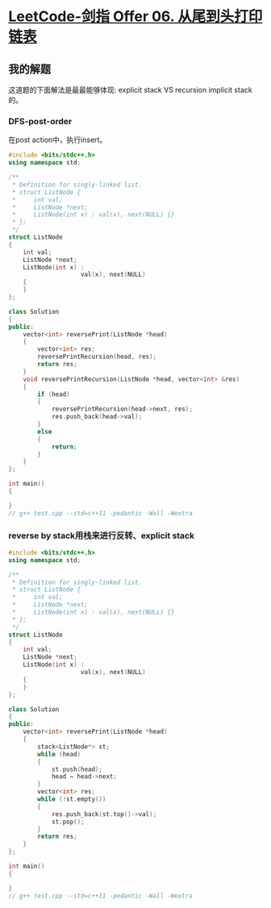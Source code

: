 # [LeetCode-剑指 Offer 06. 从尾到头打印链表](https://leetcode.cn/problems/cong-wei-dao-tou-da-yin-lian-biao-lcof/)



## 我的解题

这道题的下面解法是最最能够体现: explicit stack VS recursion implicit stack 的。



### DFS-post-order

在post action中，执行insert。

```C++
#include <bits/stdc++.h>
using namespace std;

/**
 * Definition for singly-linked list.
 * struct ListNode {
 *     int val;
 *     ListNode *next;
 *     ListNode(int x) : val(x), next(NULL) {}
 * };
 */
struct ListNode
{
	int val;
	ListNode *next;
	ListNode(int x) :
					val(x), next(NULL)
	{
	}
};

class Solution
{
public:
	vector<int> reversePrint(ListNode *head)
	{
		vector<int> res;
		reversePrintRecursion(head, res);
		return res;
	}
	void reversePrintRecursion(ListNode *head, vector<int> &res)
	{
		if (head)
		{
			reversePrintRecursion(head->next, res);
			res.push_back(head->val);
		}
		else
		{
			return;
		}
	}
};

int main()
{

}
// g++ test.cpp --std=c++11 -pedantic -Wall -Wextra


```

### reverse by stack用栈来进行反转、explicit stack

```C++
#include <bits/stdc++.h>
using namespace std;

/**
 * Definition for singly-linked list.
 * struct ListNode {
 *     int val;
 *     ListNode *next;
 *     ListNode(int x) : val(x), next(NULL) {}
 * };
 */
struct ListNode
{
	int val;
	ListNode *next;
	ListNode(int x) :
					val(x), next(NULL)
	{
	}
};

class Solution
{
public:
	vector<int> reversePrint(ListNode *head)
	{
		stack<ListNode*> st;
		while (head)
		{
			st.push(head);
			head = head->next;
		}
		vector<int> res;
		while (!st.empty())
		{
			res.push_back(st.top()->val);
			st.pop();
		}
		return res;
	}
};

int main()
{

}
// g++ test.cpp --std=c++11 -pedantic -Wall -Wextra


```

